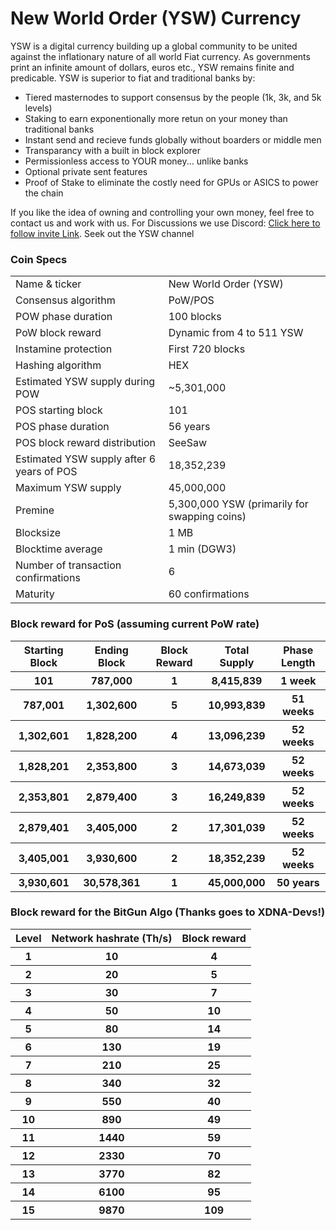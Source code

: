 

New World Order (YSW) Currency
=====================================

YSW is a digital currency building up a global community to be united against the inflationary nature of all world Fiat currency. As governments print an infinite amount of dollars, euros etc., YSW remains finite and predicable.  YSW is superior to fiat and traditional banks by:
- Tiered masternodes to support consensus by the people (1k, 3k, and 5k levels)
- Staking to earn exponentionally more retun on your money than traditional banks
- Instant send and recieve funds globally without boarders or middle men
- Transparancy with a built in block explorer
- Permissionless access to YOUR money... unlike banks
- Optional private sent features 
- Proof of Stake to eliminate the costly need for GPUs or ASICS to power the chain

If you like the idea of owning and controlling your own money, feel free to contact us and work with us. For Discussions we use Discord: [Click here to follow invite Link](https://discord.gg/R4FAu6b).  Seek out the YSW channel

### Coin Specs

<table>
<tr><td>Name & ticker</td><td>New World Order (YSW)</td></tr>
<tr><td>Consensus algorithm</td><td>PoW/POS</td></tr>
<tr><td>POW phase duration</td><td>100 blocks</td></tr>
<tr><td>PoW block reward</td><td>Dynamic from 4 to 511 YSW</td></tr>
<tr><td>Instamine protection</td><td>First 720 blocks</td></tr>
<tr><td>Hashing algorithm</td><td>HEX</td></tr>
<tr><td>Estimated YSW supply during POW</td><td>~5,301,000</td></tr>
<tr><td>POS starting block</td><td>101</td></tr>
<tr><td>POS phase duration</td><td>56 years</td></tr>
<tr><td>POS block reward distribution</td><td>SeeSaw</td></tr>
<tr><td>Estimated YSW supply after 6 years of POS</td><td>18,352,239</td></tr>
<tr><td>Maximum YSW supply</td><td>45,000,000</td></tr>
<tr><td>Premine</td><td>5,300,000 YSW (primarily for swapping coins)</td></tr>
<tr><td>Blocksize</td><td>1 MB</td></tr>
<tr><td>Blocktime average</td><td>1 min (DGW3)</td></tr>
<tr><td>Number of transaction confirmations</td><td>6</td></tr>
<tr><td>Maturity</td><td>60 confirmations</td></tr>
</table>

### Block reward for PoS (assuming current PoW rate)

<table>
<tr><th>Starting Block</th><th>Ending Block</th><th>Block Reward</th><th>Total Supply</th><th>Phase Length</th></tr>
<tr><th>101</th><th>787,000</th><th>1</th><th>8,415,839</th><th>1 week</th></tr>
<tr><th>787,001</th><th>1,302,600</th><th>5</th><th>10,993,839</th><th>51 weeks</th></tr>
<tr><th>1,302,601</th><th>1,828,200</th><th>4</th><th>13,096,239</th><th>52 weeks</th></tr>
<tr><th>1,828,201</th><th>2,353,800</th><th>3</th><th>14,673,039</th><th>52 weeks</th></tr>
<tr><th>2,353,801</th><th>2,879,400</th><th>3</th><th>16,249,839</th><th>52 weeks</th></tr>
<tr><th>2,879,401</th><th>3,405,000</th><th>2</th><th>17,301,039</th><th>52 weeks</th></tr>
<tr><th>3,405,001</th><th>3,930,600</th><th>2</th><th>18,352,239</th><th>52 weeks</th></tr>
<tr><th>3,930,601</th><th>30,578,361</th><th>1</th><th>45,000,000</th><th>50 years</th></tr>
</table>


### Block reward for the BitGun Algo (Thanks goes to XDNA-Devs!)

<table>
<tr><th>Level</th><th>Network hashrate (Th/s)</th><th>Block reward</th></tr>
<tr><th>1</th><th>10</th><th>4</th></tr>
<tr><th>2</th><th>20</th><th>5</th></tr>
<tr><th>3</th><th>30</th><th>7</th></tr>
<tr><th>4</th><th>50</th><th>10</th></tr>
<tr><th>5</th><th>80</th><th>14</th></tr>
<tr><th>6</th><th>130</th><th>19</th></tr>
<tr><th>7</th><th>210</th><th>25</th></tr>
<tr><th>8</th><th>340</th><th>32</th></tr>
<tr><th>9</th><th>550</th><th>40</th></tr>
<tr><th>10</th><th>890</th><th>49</th></tr>
<tr><th>11</th><th>1440</th><th>59</th></tr>
<tr><th>12</th><th>2330</th><th>70</th></tr>
<tr><th>13</th><th>3770</th><th>82</th></tr>
<tr><th>14</th><th>6100</th><th>95</th></tr>
<tr><th>15</th><th>9870</th><th>109</th></tr>
</table>
